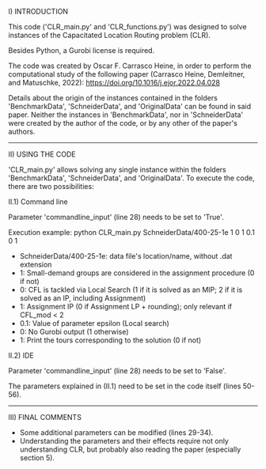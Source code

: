 I) INTRODUCTION

This code ('CLR_main.py' and 'CLR_functions.py') was designed to solve instances of the Capacitated Location Routing problem (CLR). 

Besides Python, a Gurobi license is required. 

The code was created by Oscar F. Carrasco Heine, in order to perform the computational study of the following paper (Carrasco Heine, Demleitner, and Matuschke, 2022): https://doi.org/10.1016/j.ejor.2022.04.028

Details about the origin of the instances contained in the folders 'BenchmarkData', 'SchneiderData', and 'OriginalData' can be found in said paper. Neither the instances in 'BenchmarkData', nor in 'SchneiderData' were created by the author of the code, or by any other of the paper's authors.

--------------------
II) USING THE CODE

'CLR_main.py' allows solving any single instance within the folders 'BenchmarkData', 'SchneiderData', and 'OriginalData'. To execute the code, there are two possibilities:

II.1) Command line

Parameter 'commandline_input' (line 28) needs to be set to 'True'.

Execution example: python CLR_main.py SchneiderData/400-25-1e 1 0 1 0.1 0 1

- SchneiderData/400-25-1e: data file's location/name, without .dat extension
- 1: Small-demand groups are considered in the assignment procedure (0 if not)
- 0: CFL is tackled via Local Search
     (1 if it is solved as an MIP;
      2 if it is solved as an IP, including Assignment)
- 1: Assignment IP (0 if Assignment LP + rounding); only relevant if CFL_mod < 2
- 0.1: Value of parameter epsilon (Local search)
- 0: No Gurobi output (1 otherwise)
- 1: Print the tours corresponding to the solution (0 if not)

II.2) IDE

Parameter 'commandline_input' (line 28) needs to be set to 'False'.

The parameters explained in (II.1) need to be set in the code itself (lines 50-56).

--------------------
III) FINAL COMMENTS

- Some additional parameters can be modified (lines 29-34).
- Understanding the parameters and their effects require not only understanding CLR, but probably also reading the paper (especially section 5).
